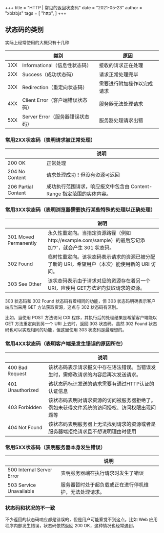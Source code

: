 +++
title = "HTTP | 常见的返回状态码"
date = "2021-05-23"
author = "xblzbjs"
tags = [
    "http",
]
+++

## 状态码的类别

实际上经常使用的大概只有十几种

|      | 类别                             | 原因                       |
| ---- | -------------------------------- | -------------------------- |
| 1XX  | Informational（信息性状态码）    | 接收的请求正在处理         |
| 2XX  | Success（成功状态码）            | 请求正常处理完毕           |
| 3XX  | Redirection（重定向状态码）      | 需要进行附加操作以完成请求 |
| 4XX  | Client Error（客户端错误状态码） | 服务器无法处理请求         |
| 5XX  | Server Error（服务器错误状态码） | 服务器处理请求出错         |

### 常用2XX状态码（表明请求被正常处理）

|                     | 说明                                                         |
| ------------------- | ------------------------------------------------------------ |
| 200 OK              | 正常处理                                                     |
| 204 No Content      | 请求处理成功！但没有资源可返回                               |
| 206 Partial Content | 成功执行范围请求，响应报文中包含由 Content-Range 指定范围的实体内容。 |

### 常用3XX状态码（表明浏览器需要执行某些特殊的处理以正确处理）

|                       | 说明                                                         |
| --------------------- | ------------------------------------------------------------ |
| 301 Moved Permanently | 永久性重定向。当指定资源路径（例如http://example.com/sample）的最后忘记添加“/”，就会产生 301 状态码。 |
| 302 Found             | 临时性重定向。该状态码表示请求的资源已被分配了新的 URI，希望用户（本次）能使用新的 URI 访问。 |
| 303 See Other         | 该状态码表示由于请求对应的资源存在着另一个 URI，应使用 GET方法定向获取请求的资源。 |

303 状态码和 302 Found 状态码有着相同的功能，但 303 状态码明确表示客户端应当采用 GET 方法获取资源，这点与 302 状态码有区别。

比如，当使用 POST 方法访问 CGI 程序，其执行后的处理结果是希望客户端能以 GET 方法重定向到另一个 URI 上去时，返回 303 状态码。虽然 302 Found 状态码也可以实现相同的功能，但这里使用 303 状态码是最理想的。

### 常用4XX状态码（表明客户端是发生错误的原因所在）

|                  | 说明                                                         |
| ---------------- | ------------------------------------------------------------ |
| 400 Bad Request  | 该状态码表示请求报文中存在语法错误。当错误发生时，需修改请求的内容后再次发送请求。 |
| 401 Unauthorized | 该状态码标识发送的请求需要有通过HTTP认证的认证信息           |
| 403 Forbidden    | 该状态码表明对请求资源的访问被服务器拒绝了。例如未获得文件系统的访问授权、访问权限出现问题等 |
| 404 Not Found    | 该状态码表明服务器上无法找到请求的资源或者是服务器端拒绝请求且不想说明理由时使用 |

### 常用5XX状态码（表明服务器本身发生错误）

|                           | 说明                                                   |
| ------------------------- | ------------------------------------------------------ |
| 500 Internal Server Error | 表明服务器端在执行请求时发生了错误                     |
| 503 Service Unavailable   | 服务器暂时处于超负载或正在进行停机维护，无法处理请求。 |

### 状态码和状况的不一致

不少返回的状态码响应都是错误的，但是用户可能察觉不到这点。比如 Web 应用程序内部发生错误，状态码依然返回 200 OK，这种情况也经常遇到。